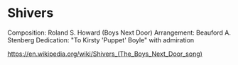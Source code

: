 # Shivers #

Composition: Roland S. Howard (Boys Next Door)
Arrangement: Beauford A. Stenberg
Dedication: "To Kirsty 'Puppet' Boyle" with admiration

https://en.wikipedia.org/wiki/Shivers_(The_Boys_Next_Door_song)
